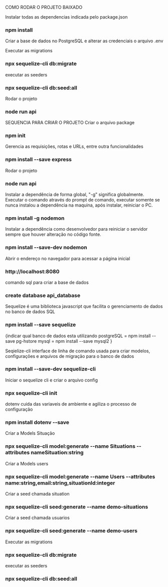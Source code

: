 COMO RODAR O PROJETO BAIXADO

Instalar todas as dependencias indicada pelo package.json
### npm install

Criar a base de dados no PostgreSQL e alterar as credenciais o arquivo 
.env

Executar as migrations 
### npx sequelize-cli db:migrate

executar as seeders
### npx sequelize-cli db:seed:all

Rodar o projeto
### node run api



SEQUENCIA PARA CRIAR O PROJETO
Criar o arquivo package
### npm init

Gerencia as requisições, rotas e URLs, entre outra funcionalidades
### npm install --save express

Rodar o projeto
### node run api

Instalar a dependência de forma global, "-g" significa globalmente. Executar o comando através do prompt de comando, executar somente se nunca instalou a dependência na maquina, após instalar, reiniciar o PC.
### npm install -g nodemon

Instalar a dependência como desenvolvedor para reiniciar o servidor sempre que houver alteração no código fonte.
### npm install --save-dev nodemon

Abrir o endereço no navegador para acessar a página inicial
### http://localhost:8080

comando sql para criar a base de dados
### create database api_database

Sequelize é uma biblioteca javascript que facilita o gerenciamento de dados no banco de dados SQL
### npm install --save sequelize

{indicar qual banco de dados esta utilizando
postgreSQL = npm install --save pg-hstore
mysql = npm install --save mysql2
}

Seqielize-cli interface de linha de comando usada para criar modelos, configurações e arquivos de migração para o banco de dados
### npm install --save-dev sequelize-cli

Iniciar o sequelize cli e criar o arquivo config 
### npx sequelize-cli init

dotenv cuida das variaveis de ambiente e agiliza o processo de configuração
### npm install dotenv --save

Criar a Models Situação
### npx sequelize-cli model:generate --name Situations --attributes nameSituation:string

Criar a Models users
### npx sequelize-cli model:generate --name Users --attributes name:string,email:string,situationId:integer

Criar a seed chamada situation
### npx sequelize-cli seed:generate --name demo-situations

Criar a seed chamada usuarios
### npx sequelize-cli seed:generate --name demo-users

Executar as migrations 
### npx sequelize-cli db:migrate

executar as seeders
### npx sequelize-cli db:seed:all